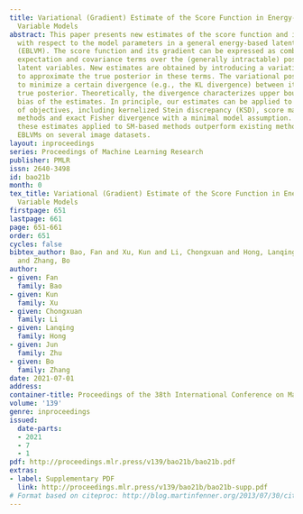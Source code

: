 ```yaml
---
title: Variational (Gradient) Estimate of the Score Function in Energy-based Latent
  Variable Models
abstract: This paper presents new estimates of the score function and its gradient
  with respect to the model parameters in a general energy-based latent variable model
  (EBLVM). The score function and its gradient can be expressed as combinations of
  expectation and covariance terms over the (generally intractable) posterior of the
  latent variables. New estimates are obtained by introducing a variational posterior
  to approximate the true posterior in these terms. The variational posterior is trained
  to minimize a certain divergence (e.g., the KL divergence) between itself and the
  true posterior. Theoretically, the divergence characterizes upper bounds of the
  bias of the estimates. In principle, our estimates can be applied to a wide range
  of objectives, including kernelized Stein discrepancy (KSD), score matching (SM)-based
  methods and exact Fisher divergence with a minimal model assumption. In particular,
  these estimates applied to SM-based methods outperform existing methods in learning
  EBLVMs on several image datasets.
layout: inproceedings
series: Proceedings of Machine Learning Research
publisher: PMLR
issn: 2640-3498
id: bao21b
month: 0
tex_title: Variational (Gradient) Estimate of the Score Function in Energy-based Latent
  Variable Models
firstpage: 651
lastpage: 661
page: 651-661
order: 651
cycles: false
bibtex_author: Bao, Fan and Xu, Kun and Li, Chongxuan and Hong, Lanqing and Zhu, Jun
  and Zhang, Bo
author:
- given: Fan
  family: Bao
- given: Kun
  family: Xu
- given: Chongxuan
  family: Li
- given: Lanqing
  family: Hong
- given: Jun
  family: Zhu
- given: Bo
  family: Zhang
date: 2021-07-01
address:
container-title: Proceedings of the 38th International Conference on Machine Learning
volume: '139'
genre: inproceedings
issued:
  date-parts:
  - 2021
  - 7
  - 1
pdf: http://proceedings.mlr.press/v139/bao21b/bao21b.pdf
extras:
- label: Supplementary PDF
  link: http://proceedings.mlr.press/v139/bao21b/bao21b-supp.pdf
# Format based on citeproc: http://blog.martinfenner.org/2013/07/30/citeproc-yaml-for-bibliographies/
---
```

